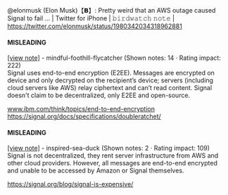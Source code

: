 @elonmusk (Elon Musk)【𝗕】: Pretty weird that an AWS outage caused Signal to fail … | Twitter for iPhone | 𝚋𝚒𝚛𝚍𝚠𝚊𝚝𝚌𝚑 𝚗𝚘𝚝𝚎 | https://twitter.com/elonmusk/status/1980342034318962881

#### MISLEADING

[[view note]](https://x.com/i/birdwatch/n/1980352339190952087) - mindful-foothill-flycatcher (Shown notes: 14 · Rating impact: 222)\
Signal uses end-to-end encryption (E2EE). Messages are encrypted on device and only decrypted on the recipient’s device; servers (including cloud servers like AWS) relay ciphertext and can’t read content. Signal doesn't claim to be decentralized, only E2EE and open-source.

www.ibm.com/think/topics/end-to-end-encryption
https://signal.org/docs/specifications/doubleratchet/

#### MISLEADING

[[view note]](https://x.com/i/birdwatch/n/1980372266740322402) - inspired-sea-duck (Shown notes: 2 · Rating impact: 109)\
Signal is not decentralized, they rent server infrastructure from AWS and other cloud providers. However, all messages are end-to-end encrypted and unable to be accessed by Amazon or Signal themselves.

https://signal.org/blog/signal-is-expensive/
